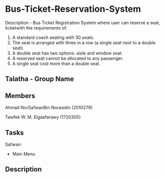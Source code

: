 # Bus-Ticket-Reservation-System
Description - Bus Ticket Registration System where user can reserve a seat, ticketwith the requirements of:
1. A standard coach seating with 30 seats.
2. The seat is arranged with three in a row (a single seat next to a double seat).
3. A double seat has two options: aisle and window seat.
4. A reserved seat cannot be allocated to any passenger.
5. A single seat cost more than a double seat.

## Talatha - Group Name

## Members
Ahmad NorSafwanBin Norasidin (2010279)

Tawfek W. M. Elgaafarawy (1720305)

## Tasks
Safwan:
- Main Menu


## Description
